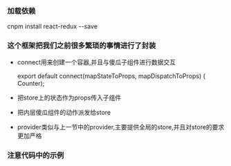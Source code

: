 ### 加载依赖

cnpm install react-redux --save

### 这个框架把我们之前很多繁琐的事情进行了封装

+ connect用来创建一个容器,并且与傻瓜子组件进行数据交互

	export default connect(mapStateToProps, mapDispatchToProps) ( Counter); 

+ 把store上的状态作为props传入子组件
+ 把内层傻瓜组件的动作派发给store
+ provider类似与上一节中的provider,主要提供全局的store,并且对store的要求更加严格

### 注意代码中的示例	
